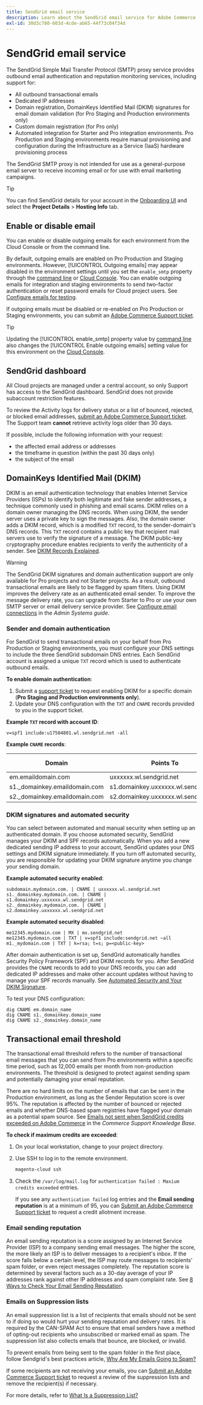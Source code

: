 ```yaml
---
title: SendGrid email service
description: Learn about the SendGrid email service for Adobe Commerce on cloud infrastructure and how you can test your DNS configuration.
exl-id: 30d3c780-603d-4cde-ab65-44f73c04f34d
---
```

# SendGrid email service

The SendGrid Simple Mail Transfer Protocol (SMTP) proxy service provides outbound email authentication and reputation monitoring services, including support for:

* All outbound transactional emails
* Dedicated IP addresses
* Domain registration, DomainKeys Identified Mail (DKIM) signatures for email domain validation (for Pro Staging and Production environments only)
* Custom domain registration (for Pro only)
* Automated integration for Starter and Pro integration environments. Pro Production and Staging environments require manual provisioning and configuration during the Infrastructure as a Service (IaaS) hardware provisioning process

The SendGrid SMTP proxy is not intended for use as a general-purpose email server to receive incoming email or for use with email marketing campaigns.

>[!TIP]
>
>You can find SendGrid details for your account in the [Onboarding UI](https://cloud.magento.com) and select the **Project Details** > **Hosting Info** tab.

## Enable or disable email

You can enable or disable outgoing emails for each environment from the Cloud Console or from the command line.

By default, outgoing emails are enabled on Pro Production and Staging environments. However, [!UICONTROL Outgoing emails] may appear disabled in the environment settings until you set the `enable_smtp` property through the [command line](outgoing-emails.md#enable-emails-in-the-cli) or [Cloud Console](outgoing-emails.md#enable-emails-in-the-cloud-console). You can enable outgoing emails for integration and staging environments to send two-factor authentication or reset password emails for Cloud project users. See [Configure emails for testing](outgoing-emails.md).

If outgoing emails must be disabled or re-enabled on Pro Production or Staging environments, you can submit an [Adobe Commerce Support ticket](https://experienceleague.adobe.com/en/docs/commerce-knowledge-base/kb/help-center-guide/magento-help-center-user-guide).

>[!TIP]
>
>Updating the [!UICONTROL enable_smtp] property value by [command line](outgoing-emails.md#enable-emails-in-the-cli) also changes the [!UICONTROL Enable outgoing emails] setting value for this environment on the [Cloud Console](outgoing-emails.md#enable-emails-in-the-cloud-console).

## SendGrid dashboard

All Cloud projects are managed under a central account, so only Support has access to the SendGrid dashboard. SendGrid does not provide subaccount restriction features.

To review the Activity logs for delivery status or a list of bounced, rejected, or blocked email addresses, [submit an Adobe Commerce Support ticket](https://experienceleague.adobe.com/en/docs/commerce-knowledge-base/kb/help-center-guide/magento-help-center-user-guide#submit-ticket). The Support team **cannot** retrieve activity logs older than 30 days.

If possible, include the following information with your request:

* the affected email address or addresses
* the timeframe in question (within the past 30 days only)
* the subject of the email

## DomainKeys Identified Mail (DKIM)

DKIM is an email authentication technology that enables Internet Service Providers (ISPs) to identify both legitimate and fake sender addresses, a technique commonly used in phishing and email scams. DKIM relies on a domain owner managing the DNS records. When using DKIM, the sender server uses a private key to sign the messages. Also, the domain owner adds a DKIM record, which is a modified `TXT` record, to the sender-domain's DNS records. This `TXT` record contains a public key that recipient mail servers use to verify the signature of a message. The DKIM public-key cryptography procedure enables recipients to verify the authenticity of a sender. See [DKIM Records Explained](https://docs.sendgrid.com/ui/account-and-settings/dkim-records).

>[!WARNING]
>
>The SendGrid DKIM signatures and domain authentication support are only available for Pro projects and not Starter projects. As a result, outbound transactional emails are likely to be flagged by spam filters. Using DKIM improves the delivery rate as an authenticated email sender. To improve the message delivery rate, you can upgrade from Starter to Pro or use your own SMTP server or email delivery service provider. See [Configure email connections](https://experienceleague.adobe.com/en/docs/commerce-admin/systems/communications/email-communications) in the _Admin Systems guide_.

### Sender and domain authentication

For SendGrid to send transactional emails on your behalf from Pro Production or Staging environments, you must configure your DNS settings to include the three SendGrid subdomain DNS entries. Each SendGrid account is assigned a unique `TXT` record which is used to authenticate outbound emails.

**To enable domain authentication**:

1. Submit a [support ticket](https://experienceleague.adobe.com/en/docs/commerce-knowledge-base/kb/help-center-guide/magento-help-center-user-guide#submit-ticket) to request enabling DKIM for a specific domain (**Pro Staging and Production environments only**).
1. Update your DNS configuration with the `TXT` and `CNAME` records provided to you in the support ticket.

**Example `TXT` record with account ID**:

```text
v=spf1 include:u17504801.wl.sendgrid.net -all
```

**Example `CNAME` records**:

| Domain     | Points To  | Record Type   |
| ---------- | ---------- | ------------- |
| em.emaildomain.com  | uxxxxxx.wl.sendgrid.net | CNAME |
| s1._domainkey.emaildomain.com | s1.domainkey.uxxxxxx.wl.sendgrid.net | CNAME |
| s2._domainkey.emaildomain.com | s2.domainkey.uxxxxxx.wl.sendgrid.net | CNAME |

### DKIM signatures and automated security

You can select between automated and manual security when setting up an authenticated domain. If you choose automated security, SendGrid manages your DKIM and SPF records automatically. When you add a new dedicated sending IP address to your account, SendGrid updates your DNS settings and DKIM signature immediately. If you turn off automated security, you are responsible for updating your DKIM signature anytime you change your sending domain.

**Example automated security enabled**:

```text
subdomain.mydomain.com. | CNAME | uxxxxxx.wl.sendgrid.net
s1._domainkey.mydomain.com. | CNAME | s1.domainkey.uxxxxxx.wl.sendgrid.net
s2._domainkey.mydomain.com. | CNAME | s2.domainkey.uxxxxxx.wl.sendgrid.net
```

**Example automated security disabled**:

```text
me12345.mydomain.com | MX | mx.sendgrid.net
me12345.mydomain.com | TXT | v=spf1 include:sendgrid.net ~all
m1._mydomain.com | TXT | k=rsa; t=s; p=<public-key>
```

After domain authentication is set up, SendGrid automatically handles Security Policy Framework (SPF) and DKIM records for you. After SendGrid provides the `CNAME` records to add to your DNS records, you can add dedicated IP addresses and make other account updates without having to manage your SPF records manually. See [Automated Security and Your DKIM Signature](https://docs.sendgrid.com/ui/account-and-settings/dkim-records#automated-security-and-your-dkim-signature).

To test your DNS configuration:

```terminal
dig CNAME em.domain_name
dig CNAME s1._domainkey.domain_name
dig CNAME s2._domainkey.domain_name
```

## Transactional email threshold

The transactional email threshold refers to the number of transactional email messages that you can send from Pro environments within a specific time period, such as 12,000 emails per month from non-production environments. The threshold is designed to protect against sending spam and potentially damaging your email reputation.

There are no hard limits on the number of emails that can be sent in the Production environment, as long as the Sender Reputation score is over 95%. The reputation is affected by the number of bounced or rejected emails and whether DNS-based spam registries have flagged your domain as a potential spam source. See [Emails not sent when SendGrid credits exceeded on Adobe Commerce](https://experienceleague.adobe.com/en/docs/commerce-knowledge-base/kb/troubleshooting/miscellaneous/emails-not-being-sent-sendgrid-credits-exceeded) in the _Commerce Support Knowledge Base_.

**To check if maximum credits are exceeded**:

1. On your local workstation, change to your project directory.

1. Use SSH to log in to the remote environment.

   ```bash
   magento-cloud ssh
   ```

1. Check the `/var/log/mail.log` for `authentication failed : Maxium credits exceeded` entries.

   If you see any `authentication failed` log entries and the **Email sending reputation** is at a minimum of 95, you can [Submit an Adobe Commerce Support ticket](https://experienceleague.adobe.com/en/docs/commerce-knowledge-base/kb/help-center-guide/magento-help-center-user-guide#submit-ticket) to request a credit allotment increase.

### Email sending reputation

An email sending reputation is a score assigned by an Internet Service Provider (ISP) to a company sending email messages. The higher the score, the more likely an ISP is to deliver messages to a recipient's inbox. If the score falls below a certain level, the ISP may route messages to recipients' spam folder, or even reject messages completely. The reputation score is determined by several factors such as a 30-day average of your IP addresses rank against other IP addresses and spam complaint rate. See [8 Ways to Check Your Email Sending Reputation](https://sendgrid.com/en-us/blog/5-ways-check-sending-reputation).

### Emails on Suppression lists

An email suppression list is a list of recipients that emails should not be sent to if doing so would hurt your sending reputation and delivery rates. It is required by the CAN-SPAM Act to ensure that email senders have a method of opting-out recipients who unsubscribed or marked email as spam. The suppression list also collects emails that bounce, are blocked, or invalid. 

To prevent emails from being sent to the spam folder in the first place, follow Sendgrid's best practices article, [Why Are My Emails Going to Spam?](https://sendgrid.com/en-us/blog/10-tips-to-keep-email-out-of-the-spam-folder)

If some recipients are not receiving your emails, you can [Submit an Adobe Commerce Support ticket](https://experienceleague.adobe.com/en/docs/commerce-knowledge-base/kb/help-center-guide/magento-help-center-user-guide#submit-ticket) to request a review of the suppression lists and remove the recipient(s) if necessary.

For more details, refer to [What Is a Suppression List?](https://sendgrid.com/en-us/blog/what-is-a-suppression-list)
